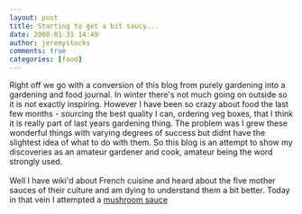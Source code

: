 ```yaml
---
layout: post
title: Starting to get a bit saucy...
date: 2008-01-31 14:49
author: jeremystocks
comments: true
categories: [food]
---
```

Right off we go with a conversion of this blog from purely gardening into a gardening and food journal. In winter there's not much going on outside so it is not exactly inspiring. However I have been so crazy about food the last few months - sourcing the best quality I can, ordering veg boxes, that I think it is really part of last years gardening thing. The problem was I grew these wonderful things with varying degrees of success but didnt have the slightest idea of what to do with them. So this blog is an attempt to show my discoveries as an amateur gardener and cook, amateur being the word strongly used.<br /><br />Well I have wiki'd about French cuisine and heard about the five mother sauces of their culture and am dying to understand them a bit better. Today in that vein I attempted a <a href="http://www.helpwithcooking.com/sauces/mushroom-sauce.html">mushroom sauce</a>
